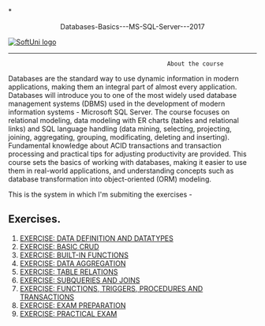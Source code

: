 *<p align="center"> Databases-Basics---MS-SQL-Server---2017<p>
<a href="https://softuni.bg/trainings/1747/databases-basics-mssql-server-september-2017">  ![SoftUni logo][logo] <a/>

[logo]: http://innovationstarterbox.bg/wp-content/uploads/2016/05/Softuni_logo_trasparent.png "Logo Title Text 2"

---

                                                 About the course

Databases are the standard way to use dynamic information in modern applications, making them an integral part of almost every application.
Databases will introduce you to one of the most widely used database management systems (DBMS) used in the development of modern information systems - Microsoft SQL Server. The course focuses on relational modeling, data modeling with ER charts (tables and relational links) and SQL language handling (data mining, selecting, projecting, joining, aggregating, grouping, modificating, deleting and inserting). Fundamental knowledge about ACID transactions and transaction processing and practical tips for adjusting productivity are provided.
This course sets the basics of working with databases, making it easier to use them in real-world applications, and understanding concepts such as database transformation into object-oriented (ORM) modeling.

This is the system in which I'm submiting the exercises - <a href="https://judge.softuni.bg/"> </a>


## Exercises.
1. <a href="https://github.com/melikpehlivanov/Databases-Basics---MS-SQL-Server---2017/tree/master/Data%20Definition%20and%20Datatypes"> EXERCISE: DATA DEFINITION AND DATATYPES </a> 
2. <a href="https://github.com/melikpehlivanov/Databases-Basics---MS-SQL-Server---2017/tree/master/Basic%20Crud"> EXERCISE: BASIC CRUD</a> 
3. <a href="https://github.com/melikpehlivanov/Databases-Basics---MS-SQL-Server---2017/tree/master/Built-In%20Functions"> EXERCISE: BUILT-IN FUNCTIONS </a> 
4. <a href="https://github.com/melikpehlivanov/Databases-Basics---MS-SQL-Server---2017/tree/master/Data%20Aggregation"> EXERCISE: DATA AGGREGATION </a>
5. <a href="https://github.com/melikpehlivanov/Databases-Basics---MS-SQL-Server---2017/tree/master/Table%20Relations"> EXERCISE: TABLE RELATIONS </a>
6. <a href="https://github.com/melikpehlivanov/Databases-Basics---MS-SQL-Server---2017/tree/master/Joins%2C%20Subqueries%2C%20CTE%20and%20Indices"> EXERCISE: SUBQUERIES AND JOINS </a>
7. <a href=""> EXERCISE: FUNCTIONS, TRIGGERS, PROCEDURES AND TRANSACTIONS </a>
9. <a href=""> EXERCISE: EXAM PREPARATION </a>
10. <a href=""> EXERCISE: PRACTICAL EXAM </a>
